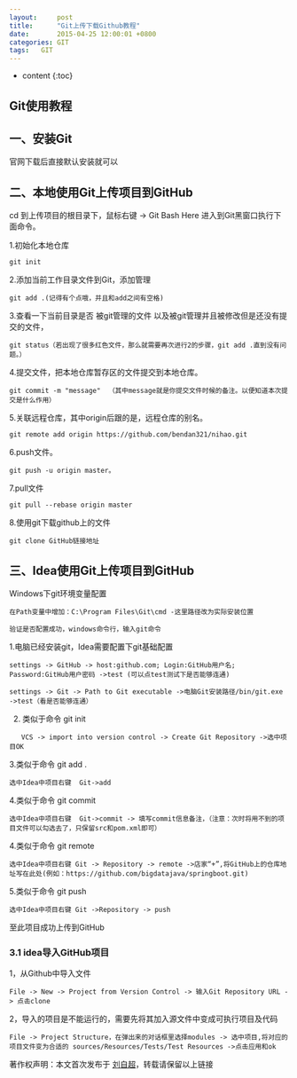 ```yaml
---
layout:     post
title:      "Git上传下载Github教程"
date:       2015-04-25 12:00:01 +0800
categories:	GIT
tags:	GIT
---
```


* content
{:toc}


## Git使用教程




## 一、安装Git

官网下载后直接默认安装就可以

## 二、本地使用Git上传项目到GitHub

cd 到上传项目的根目录下，鼠标右键 -> Git Bash Here  进入到Git黑窗口执行下面命令。

1.初始化本地仓库

```
git init
```
2.添加当前工作目录文件到Git，添加管理
```
git add .(记得有个点哦，并且和add之间有空格)
```
3.查看一下当前目录是否 被git管理的文件 以及被git管理并且被修改但是还没有提交的文件，
```
git status（若出现了很多红色文件，那么就需要再次进行2的步骤，git add .直到没有问题。）
```
4.提交文件，把本地仓库暂存区的文件提交到本地仓库。
```
git commit -m "message"  （其中message就是你提交文件时候的备注。以便知道本次提交是什么作用）
```
5.关联远程仓库，其中origin后跟的是，远程仓库的别名。
```
git remote add origin https://github.com/bendan321/nihao.git
```
6.push文件。

```
git push -u origin master。
```

7.pull文件

```
git pull --rebase origin master
```

8.使用git下载github上的文件

```
git clone GitHub链接地址
```



## 三、Idea使用Git上传项目到GitHub

Windows下git环境变量配置

```
在Path变量中增加：C:\Program Files\Git\cmd -这里路径改为实际安装位置

验证是否配置成功，windows命令行，输入git命令
```



1.电脑已经安装git，Idea需要配置下git基础配置

```
settings -> GitHub -> host:github.com; Login:GitHub用户名; Password:GitHub用户密码 ->test (可以点test测试下是否能够连通)

settings -> Git -> Path to Git executable ->电脑Git安装路径/bin/git.exe ->test（看是否能够连通）
```

2. 类似于命令 git init 
```
   VCS -> import into version control -> Create Git Repository ->选中项目OK
```

3.类似于命令 git add .
```
选中Idea中项目右键  Git->add
```
4.类似于命令 git commit
```
选中Idea中项目右键  Git->commit -> 填写commit信息备注，（注意：次时将用不到的项目文件可以勾选去了，只保留src和pom.xml即可）
```
4.类似于命令 git remote
```
选中Idea中项目右键 Git -> Repository -> remote ->店家“+”,将GitHub上的仓库地址写在此处(例如：https://github.com/bigdatajava/springboot.git)
```

5.类似于命令 git push

```
选中Idea中项目右键 Git ->Repository -> push
```

至此项目成功上传到GitHub

### 3.1 idea导入GitHub项目

1，从Github中导入文件

```
File -> New -> Project from Version Control -> 输入Git Repository URL -> 点击clone 
```

2，导入的项目是不能运行的，需要先将其加入源文件中变成可执行项目及代码

```
File -> Project Structure，在弹出来的对话框里选择modules -> 选中项目,将对应的项目文件变为合适的 sources/Resources/Tests/Test Resources ->点击应用和ok
```


著作权声明：本文首次发布于 [刘自超](https://liuwc.xyz)，转载请保留以上链接


